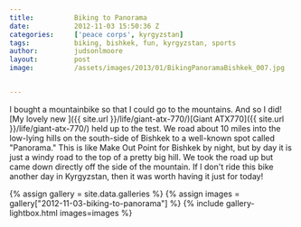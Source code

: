 ```yaml
---
title:			Biking to Panorama
date:			2012-11-03 15:50:36 Z
categories:		['peace corps', kyrgyzstan]
tags:			biking, bishkek, fun, kyrgyzstan, sports
author:			judsonlmoore
layout:			post
image:			/assets/images/2013/01/BikingPanoramaBishkek_007.jpg


---
```


I bought a mountainbike so that I could go to the mountains. And so I did! [My lovely new ]({{ site.url }}/life/giant-atx-770/)[Giant ATX770]({{ site.url }}/life/giant-atx-770/) held up to the test. We road about 10 miles into the low-lying hills on the south-side of Bishkek to a well-known spot called "Panorama." This is like Make Out Point for Bishkek by night, but by day it is just a windy road to the top of a pretty big hill. We took the road up but came down directly off the side of the mountain. If I don't ride this bike another day in Kyrgyzstan, then it was worth having it just for today!

{% assign gallery = site.data.galleries %}
{% assign images = gallery["2012-11-03-biking-to-panorama"] %}
{% include gallery-lightbox.html images=images %}
